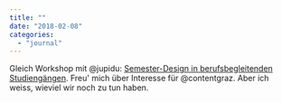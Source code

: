 ```yaml
---
title: ""
date: "2018-02-08"
categories: 
  - "journal"
---
```


Gleich Workshop mit @jupidu: [Semester-Design in berufsbegleitenden Studiengängen](https://www.fh-joanneum.at/veranstaltung/workshop-semester-design-in-berufsbegleitenden-studiengaengen/). Freu' mich über Interesse für @contentgraz. Aber ich weiss, wieviel wir noch zu tun haben.
